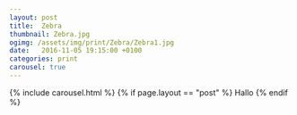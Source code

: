 ```yaml
---
layout: post
title:  Zebra
thumbnail: Zebra.jpg
ogimg: /assets/img/print/Zebra/Zebra1.jpg
date:   2016-11-05 19:15:00 +0100
categories: print
carousel: true
---
```

{% include carousel.html %}
{% if page.layout == "post" %}
Hallo
{% endif %}
